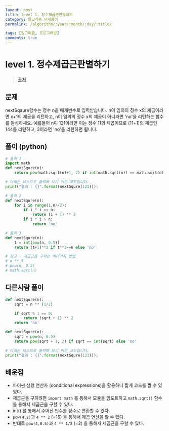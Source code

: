 ```yaml
---
layout: post
title: level 1. 정수제곱근판별하기
category: 알고리즘 문제풀이
permalink: /algorithm/:year/:month/:day/:title/

tags: [알고리즘, 프로그래밍]
comments: true
---
```

# level 1. 정수제곱근판별하기
> [출처](http://tryhelloworld.co.kr/challenge_codes/121)

## 문제
nextSqaure함수는 정수 n을 매개변수로 입력받습니다.
n이 임의의 정수 x의 제곱이라면 x+1의 제곱을 리턴하고, n이 임의의 정수 x의 제곱이 아니라면 'no'을 리턴하는 함수를 완성하세요.
예를들어 n이 121이라면 이는 정수 11의 제곱이므로 (11+1)의 제곱인 144를 리턴하고, 3이라면 'no'을 리턴하면 됩니다.

## 풀이 (python)
```python
# 풀이 1
import math
def nextSqure(n):
    return pow(math.sqrt(n)+1, 2) if int(math.sqrt(n)) == math.sqrt(n) else 'no'

# 아래는 테스트로 출력해 보기 위한 코드입니다.
print("결과 : {}".format(nextSqure(121)));

# 풀이 2
def nextSqure(n):
    for i in range(1,n//2):
        if i * i == n:
            return (i + 1) ** 2
        if i * i > n:
            return 'no'

# 풀이 3
def nextSqure(n):
    t = int(pow(n, 0.5))
    return (t+1)**2 if t**2==n else 'no'

# 참고 - 제곱근을 구하는 여러가지 방법
# n ** 5
# pow(n, 0.5)
# math.sqrt(n)
```

## 다른사람 풀이

```python
def nextSqure(n):
    sqrt = n ** (1/2)

    if sqrt % 1 == 0:
        return (sqrt + 1) ** 2
    return 'no'
```

```python
def nextSqure(n):
    sqrt = pow(n, 0.5)
    return pow(sqrt + 1, 2) if sqrt == int(sqrt) else 'no'

# 아래는 테스트로 출력해 보기 위한 코드입니다.
print("결과 : {}".format(nextSqure(121)));
```

## 배운점
- 파이썬 삼항 연산자 (conditional expressions)을 활용하니 짧게 코드를 짤 수 있었다.
- 제곱근을 구하려면 `import math` 를 통해서 모듈을 임포트하고 `math.sqrt()` 함수를 통해서 제곱근을 구할 수 있다.
- int() 를 통해서 주어진 인수를 정수로 변환할 수 있다.
- `pow(4,2)`과 `4 ** 2` (=16) 을 통해서 제곱 연산을 할 수 있다.
- 반대로 `pow(4,0.5)`과 `4 ** 1/2` (=2) 을 통해서 제곱근을 구할 수 있다.
